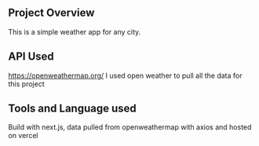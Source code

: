 ## Project Overview
This is a simple weather app for any city.

## API Used
https://openweathermap.org/
I used open weather to pull all the data for this project
## Tools and Language used
Build with next.js, data pulled from openweathermap with axios and hosted on vercel

